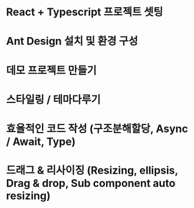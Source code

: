# React + Typescript 프로젝트 셋팅

# Ant Design 설치 및 환경 구성

# 데모 프로젝트 만들기

# 스타일링 / 테마다루기

# 효율적인 코드 작성 (구조분해할당, Async / Await, Type)

# 드래그 & 리사이징 (Resizing, ellipsis, Drag & drop, Sub component auto resizing)
